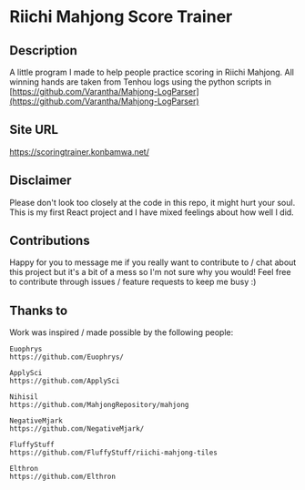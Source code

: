 # Riichi Mahjong Score Trainer

## Description

A little program I made to help people practice scoring in Riichi Mahjong. All winning hands are taken from Tenhou logs using the python scripts in [https://github.com/Varantha/Mahjong-LogParser](https://github.com/Varantha/Mahjong-LogParser)


## Site URL

https://scoringtrainer.konbamwa.net/

## Disclaimer

Please don't look too closely at the code in this repo, it might hurt your soul. This is my first React project and I have mixed feelings about how well I did. 


## Contributions

Happy for you to message me if you really want to contribute to / chat about this project but it's a bit of a mess so I'm not sure why you would! 
Feel free to contribute through issues / feature requests to keep me busy :)

## Thanks to 
Work was inspired / made possible by the following people:
```
Euophrys
https://github.com/Euophrys/

ApplySci
https://github.com/ApplySci

Nihisil
https://github.com/MahjongRepository/mahjong

NegativeMjark
https://github.com/NegativeMjark/

FluffyStuff
https://github.com/FluffyStuff/riichi-mahjong-tiles

Elthron
https://github.com/Elthron
```


